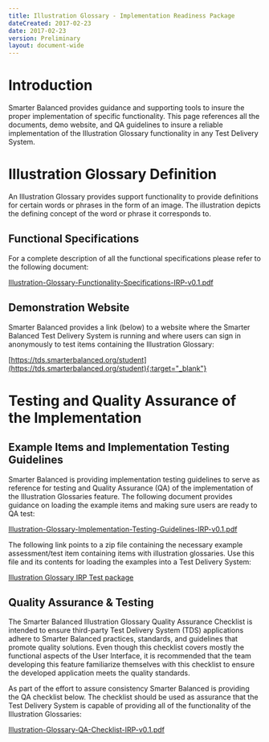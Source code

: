 ```yaml
---
title: Illustration Glossary - Implementation Readiness Package
dateCreated: 2017-02-23
date: 2017-02-23
version: Preliminary
layout: document-wide
---
```


# Introduction

Smarter Balanced provides guidance and supporting tools to insure the proper implementation of specific functionality.  This page references all the documents, demo website, and QA guidelines to insure a reliable implementation of the Illustration Glossary functionality in any Test Delivery System.

# Illustration Glossary Definition

An Illustration Glossary provides support functionality to provide definitions for certain words or phrases in the form of an image.  The illustration depicts the defining concept of the word or phrase it corresponds to.

## Functional Specifications
 
For a complete description of all the functional specifications please refer to the following document:

[Illustration-Glossary-Functionality-Specifications-IRP-v0.1.pdf](http://www.smarterapp.org/documents/Illustration-Glossary-Functionality-Specifications-IRP-v0.1.pdf)

## Demonstration Website

Smarter Balanced provides a link (below) to a website where the Smarter Balanced Test Delivery System is running and where users can sign in anonymously to test items containing the Illustration Glossary:

[https://tds.smarterbalanced.org/student](https://tds.smarterbalanced.org/student){:target="_blank"}


# Testing and Quality Assurance of the Implementation

## Example Items and Implementation Testing Guidelines

Smarter Balanced is providing implementation testing guidelines to serve as reference for testing and Quality Assurance (QA) of the implementation of the Illustration Glossaries feature.  The following document provides guidance on loading the example items and making sure users are ready to QA test:

[Illustration-Glossary-Implementation-Testing-Guidelines-IRP-v0.1.pdf](http://www.smarterapp.org/documents/Illustration-Glossary-Implementation-Testing-Guidelines-IRP-v0.1.pdf)

The following link points to a zip file containing the necessary example assessment/test item containing items with illustration glossaries. Use this file and its contents for loading the examples into a Test Delivery System:

[Illustration Glossary IRP Test package](ftp://ftps.smarterbalanced.org/~sbacpublic/Public/ImplementationReadiness/2017.02.27.IllustrationGlossaryIrpTestPackageAndContent.zip)

## Quality Assurance & Testing

The Smarter Balanced Illustration Glossary Quality Assurance Checklist is intended to ensure third-party Test Delivery System (TDS) applications adhere to Smarter Balanced practices, standards, and guidelines that promote quality solutions. Even though this checklist covers mostly the functional aspects of the User Interface, it is recommended that the team developing this feature familiarize themselves with this checklist to ensure the developed application meets the quality standards.  

As part of the effort to assure consistency Smarter Balanced is providing the QA checklist below.  The checklist should be used as assurance that the Test Delivery System is capable of providing all of the functionality of the Illustration Glossaries:

[Illustration-Glossary-QA-Checklist-IRP-v0.1.pdf](http://www.smarterapp.org/documents/Illustration-Glossary-QA-Checklist-IRP-v0.1.pdf)